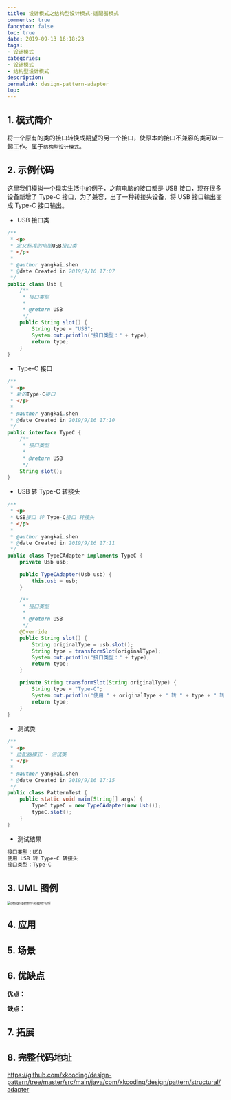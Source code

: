 ```yaml
---
title: 设计模式之结构型设计模式-适配器模式
comments: true
fancybox: false
toc: true
date: 2019-09-13 16:18:23
tags:
- 设计模式
categories:
- 设计模式
- 结构型设计模式
description:
permalink: design-pattern-adapter
top:
---
```

## 1. 模式简介

将一个原有的类的接口转换成期望的另一个接口，使原本的接口不兼容的类可以一起工作。属于`结构型设计模式`。

<!--more-->

## 2. 示例代码

这里我们模拟一个现实生活中的例子，之前电脑的接口都是 USB 接口，现在很多设备新增了 Type-C 接口，为了兼容，出了一种转接头设备，将 USB 接口输出变成 Type-C 接口输出。

- USB 接口类

```java
/**
 * <p>
 * 定义标准的电脑USB接口类
 * </p>
 *
 * @author yangkai.shen
 * @date Created in 2019/9/16 17:07
 */
public class Usb {
    /**
     * 接口类型
     *
     * @return USB
     */
    public String slot() {
        String type = "USB";
        System.out.println("接口类型：" + type);
        return type;
    }
}
```

- Type-C 接口

```java
/**
 * <p>
 * 新的Type-C接口
 * </p>
 *
 * @author yangkai.shen
 * @date Created in 2019/9/16 17:10
 */
public interface TypeC {
    /**
     * 接口类型
     *
     * @return USB
     */
    String slot();
}
```

- USB 转 Type-C 转接头

```java
/**
 * <p>
 * USB接口 转 Type-C接口 转接头
 * </p>
 *
 * @author yangkai.shen
 * @date Created in 2019/9/16 17:11
 */
public class TypeCAdapter implements TypeC {
    private Usb usb;

    public TypeCAdapter(Usb usb) {
        this.usb = usb;
    }

    /**
     * 接口类型
     *
     * @return USB
     */
    @Override
    public String slot() {
        String originalType = usb.slot();
        String type = transformSlot(originalType);
        System.out.println("接口类型：" + type);
        return type;
    }

    private String transformSlot(String originalType) {
        String type = "Type-C";
        System.out.println("使用 " + originalType + " 转 " + type + " 转接头");
        return type;
    }
}
```

- 测试类

```java
/**
 * <p>
 * 适配器模式 - 测试类
 * </p>
 *
 * @author yangkai.shen
 * @date Created in 2019/9/16 17:15
 */
public class PatternTest {
    public static void main(String[] args) {
        TypeC typeC = new TypeCAdapter(new Usb());
        typeC.slot();
    }
}
```

- 测试结果

```bash
接口类型：USB
使用 USB 转 Type-C 转接头
接口类型：Type-C
```

## 3. UML 图例

<img src="https://static.xkcoding.com/blog/2019-09-29-design-pattern-adapter-uml.png" alt="design-pattern-adapter-uml" style="zoom:50%;" />


## 4. 应用



## 5. 场景



## 6. 优缺点

**优点：** 

**缺点：** 

## 7. 拓展


## 8. 完整代码地址

https://github.com/xkcoding/design-pattern/tree/master/src/main/java/com/xkcoding/design/pattern/structural/adapter